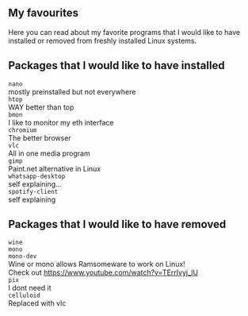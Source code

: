 ## My favourites
Here you can read about my favorite programs that I would like to have installed or removed from freshly installed Linux systems.

## Packages that I would like to have installed
```nano```  
mostly preinstalled but not everywhere    
```htop```  
WAY better than top    
```bmon```  
I like to monitor my eth interface    
```chromium```  
The better browser    
```vlc```  
All in one media program  
```gimp```  
Paint.net alternative in Linux  
```whatsapp-desktop```  
self explaining...  
```spotify-client```    
self explaining    

## Packages that I would like to have removed

```wine```  
```mono```  
```mono-dev```  
Wine or mono allows Ramsomeware to work on Linux!    
Check out https://www.youtube.com/watch?v=TErrIvyj_lU     
```pix```  
I dont need it   
```celluloid```  
Replaced with vlc  
